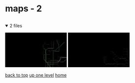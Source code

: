 # maps - 2

<a id=""></a>

## [](/README.MD)
<details open>
<summary>2 files</summary>
<p>

[![new_york_city_subway_map.png](/.internals/thumbnails/terminal/chromatic%20aberration/big/maps/new_york_city_subway_map.png "new_york_city_subway_map.png")](/terminal/chromatic%20aberration/big/maps/new_york_city_subway_map.png)
[![tehran_metro_map_v1_0.png](/.internals/thumbnails/terminal/chromatic%20aberration/big/maps/tehran_metro_map_v1_0.png "tehran_metro_map_v1_0.png")](/terminal/chromatic%20aberration/big/maps/tehran_metro_map_v1_0.png)

</p>
</details>


[back to top](#)
[up one level](/terminal/chromatic%20aberration/big/README.MD)
[home](/)
